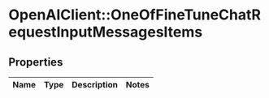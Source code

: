 # OpenAIClient::OneOfFineTuneChatRequestInputMessagesItems

## Properties
Name | Type | Description | Notes
------------ | ------------- | ------------- | -------------

